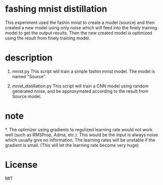fashing mnist distillation
===

This experiment used the fashin mnist to create a model (source) and then created a new model using only noise which will feed into the finely training model to get the output results.
Then the new created model is optimized using the result from finely training model.

# description

1. mnist.py
This script will train a simple fashin mnist model. The model is named "Source".

2. mnist_distillation.py
This script will train a CNN model using random generated noise, and be approxymated according to the result from Source model.


# note
*. The optimizer using gradients to regulized learning rate would not work well (such as RMSProp, Adma, etc.). This would be the input is always noise which usually give no information. The learning rates will be unstable if the gradient is small. (This will let the learning rate become very huge) 

# License
MIT

